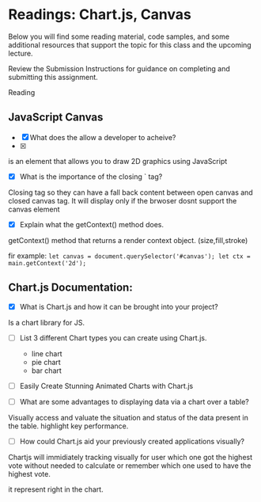 # Readings: Chart.js, Canvas
Below you will find some reading material, code samples, and some additional resources that support the topic for this class and the upcoming lecture.

Review the Submission Instructions for guidance on completing and submitting this assignment.

Reading
## JavaScript Canvas

- [x] What does the <canvas> allow a developer to acheive?
- [x] 
 is an element that allows you to draw 2D graphics using JavaScript

- [x] What is the importance of the closing `</canvas> tag?

Closing tag so they can have a fall back content between open canvas and closed canvas tag. It will display only if the brwoser dosnt support the canvas element


- [x] Explain what the getContext() method does.

getContext() method that returns a render context object. (size,fill,stroke) 

fir example: `
let canvas = document.querySelector('#canvas');
let ctx = main.getContext('2d');
`



## Chart.js Documentation:

- [x] What is Chart.js and how it can be brought into your project?

Is a chart library for JS. 



- [ ] List 3 different Chart types you can create using Chart.js.
  * line chart
  * pie chart
  * bar chart

- [ ] Easily Create Stunning Animated Charts with Chart.js

- [ ] What are some advantages to displaying data via a chart over a table?

Visually access and valuate the situation and status of the data present in the table. highlight key performance. 


- [ ] How could Chart.js aid your previously created applications visually?

Chartjs will immidiately tracking visually for user which one got the highest vote without needed to  calculate or remember which one used to have the highest vote. 

it represent right in the chart.